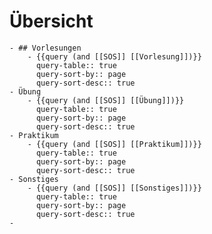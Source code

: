 # Übersicht
	- ## Vorlesungen
		- {{query (and [[SOS]] [[Vorlesung]])}}
		  query-table:: true
		  query-sort-by:: page
		  query-sort-desc:: true
	- Übung
		- {{query (and [[SOS]] [[Übung]])}}
		  query-table:: true
		  query-sort-by:: page
		  query-sort-desc:: true
	- Praktikum
		- {{query (and [[SOS]] [[Praktikum]])}}
		  query-table:: true
		  query-sort-by:: page
		  query-sort-desc:: true
	- Sonstiges
		- {{query (and [[SOS]] [[Sonstiges]])}}
		  query-table:: true
		  query-sort-by:: page
		  query-sort-desc:: true
	-